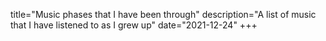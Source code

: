 title="Music phases that I have been through"
description="A list of music that I have listened to as I grew up"
date="2021-12-24"
+++


